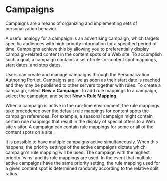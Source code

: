 # Campaigns

Campaigns are a means of organizing and implementing sets of personalization behavior.

A useful analogy for a campaign is an advertising campaign, which targets specific audiences with high-priority information for a specified period of time. Campaigns achieve this by allowing you to preferentially display campaign-related content in the content spots of a Web site. To accomplish such a goal, a campaign contains a set of rule-to-content spot mappings, start dates, and stop dates.

Users can create and manage campaigns through the Personalization Authoring Portlet. Campaigns are live as soon as their start date is reached and they may be published to other servers together with rules. To create a campaign, select **New > Campaign**. To add rule mappings to a campaign, select the campaign, and select **New > Rule Mapping**.

When a campaign is active in the run-time environment, the rule mappings take precedence over the default rule mappings for content spots the campaign references. For example, a seasonal campaign might contain certain rule mappings that result in the display of special offers to a Web site visitor. A campaign can contain rule mappings for some or all of the content spots on a site.

It is possible to have multiple campaigns active simultaneously. When this happens, the priority settings of the active campaigns dictate which campaign's rule mapping will be used. The campaign with the highest priority 'wins' and its rule mappings are used. In the event that multiple active campaigns have the same priority setting, the rule mapping used for a given content spot is determined randomly according to the relative split ratios.





